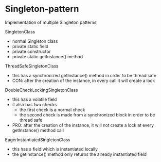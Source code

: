 # Singleton-pattern
Implementation of multiple Singleton patterns

SingletonClass
- normal Singleton class
- private static field
- private constructor
- private static getInstance() method

ThreadSafeSingletonClass
- this has a synchronized getInstance() method in order to be thread safe
- CON: after the creation of the instance, in every call it will create a lock

DoubleCheckLockingSingletonClass
- this has a volatile field
- it also has two checks
    - the first check is a normal check
    - the second check is made from a synchronized block in order to be thread safe
- PRO: after the creation of the instance, it will not create a lock at every getInstance() method call

EagerInstantiatedSingletonClass
- this has a field which is instantiated locally
- the getInstance() method only returns the already instantiated field

